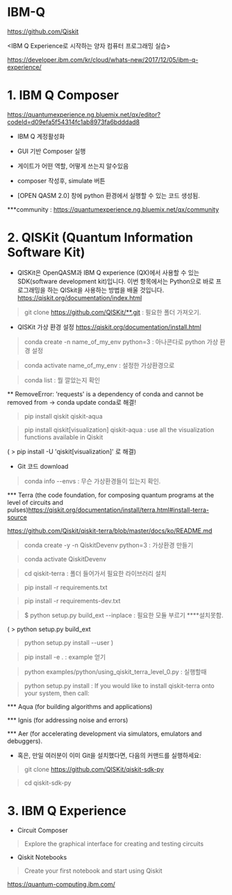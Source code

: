 # IBM-Q
<git-hub >

https://github.com/Qiskit

<IBM Q Experience로 시작하는 양자 컴퓨터 프로그래밍 실습>

https://developer.ibm.com/kr/cloud/whats-new/2017/12/05/ibm-q-experience/


# 1. IBM Q Composer

https://quantumexperience.ng.bluemix.net/qx/editor?codeId=d09efa5f54314fc1ab8973fa6bdddad8

* IBM Q 계정활성화

* GUI 기반 Composer 실행

* 게이트가 어떤 역할, 어떻게 쓰는지 알수있음

* composer 작성후, simulate 버튼

* [OPEN QASM 2.0] 창에 python 환경에서 실행할 수 있는 코드 생성됨.

***community : https://quantumexperience.ng.bluemix.net/qx/community


# 2. QISKit (Quantum Information Software Kit)

* QISKit은 OpenQASM과 IBM Q experience (QX)에서 사용할 수 있는 SDK(software development kit)입니다. 이번 항목에서는 Python으로 바로 프로그래밍을 하는 QISkit을 사용하는 방법을 배울 것입니다.
https://qiskit.org/documentation/index.html

> git clone https://github.com/QISKit/**.git : 필요한 폴더 가져오기.

* QISKit 가상 환경 설정
https://qiskit.org/documentation/install.html
> conda create -n name_of_my_env python=3 : 아나콘다로 python 가상 환경 설정

> conda activate name_of_my_env : 설정한 가상환경으로  

> conda list : 뭘 깔았는지 확인

** RemoveError: 'requests' is a dependency of conda and cannot be removed from -> conda update conda로 해결!

> pip install qiskit qiskit-aqua

> pip install qiskit[visualization] qiskit-aqua  : use all the visualization functions available in Qiskit 

( > pip install -U 'qiskit[visualization]' 로 해결)


* Git 코드 download

> conda info --envs : 무슨 가상환경들이 있는지 확인.


*** Terra (the code foundation, for composing quantum programs at the level of circuits and pulses)https://qiskit.org/documentation/install/terra.html#install-terra-source

https://github.com/Qiskit/qiskit-terra/blob/master/docs/ko/README.md

> conda create -y -n QiskitDevenv python=3 : 가상환경 만들기

> conda activate QiskitDevenv



> cd qiskit-terra : 폴더 들어가서 필요한 라이브러리 설치

> pip install -r requirements.txt 

> pip install -r requirements-dev.txt


> $ python setup.py build_ext --inplace : 필요한 모듈 부르기  ****설치못함. 

( > python setup.py build_ext

 > python setup.py install --user )
 

>  pip install -e . : example 얻기

> python examples/python/using_qiskit_terra_level_0.py : 실행할때

> python setup.py install :  If you would like to install qiskit-terra onto your system, then call:


*** Aqua (for building algorithms and applications)

*** Ignis (for addressing noise and errors)

*** Aer (for accelerating development via simulators, emulators and debuggers).

* 혹은, 만일 여러분이 이미 Git을 설치했다면, 다음의 커맨드를 실행하세요:
> git clone https://github.com/QISKit/qiskit-sdk-py

> cd qiskit-sdk-py


# 3. IBM Q Experience

* Circuit Composer

> Explore the graphical interface for creating and testing circuits

* Qiskit Notebooks

> Create your first notebook and start using Qiskit

https://quantum-computing.ibm.com/

